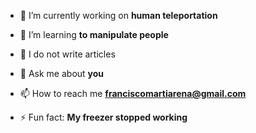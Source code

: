 
- 🔭 I’m currently working on **human teleportation**

- 🌱 I’m learning **to manipulate people**

- 📝 I do not write articles

- 💬 Ask me about **you**

- 📫 How to reach me **franciscomartiarena@gmail.com**

- ⚡ Fun fact: **My freezer stopped working**


